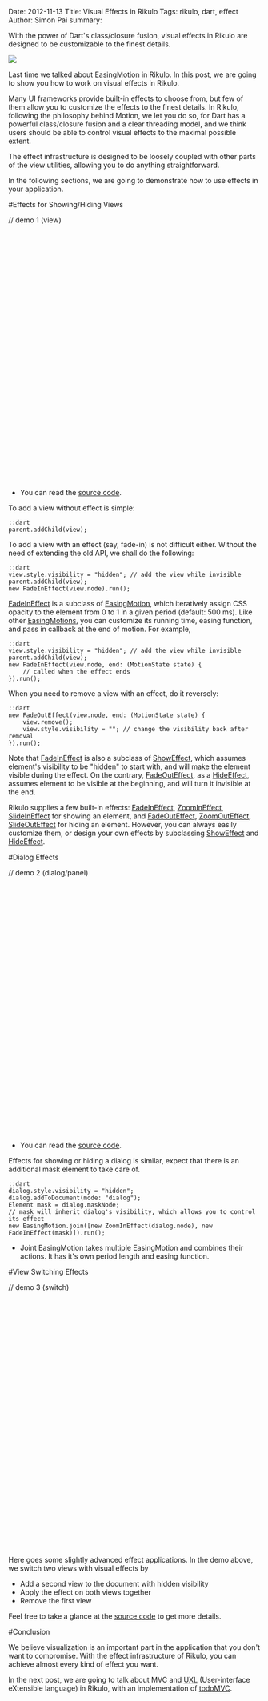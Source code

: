 Date: 2012-11-13
Title: Visual Effects in Rikulo
Tags: rikulo, dart, effect
Author: Simon Pai
summary: <p>With the power of Dart's class/closure fusion, visual effects in Rikulo are designed to be customizable to the finest details.</p><img src="http://static.rikulo.org/blogs/tutorial/effect/effect-sample.png" class="center-blog-image" />

<p>
<link rel="stylesheet" type="text/css" href="http://static.rikulo.org/blogs/tutorial/effect/view.css" />
<link rel="stylesheet" type="text/css" href="http://static.rikulo.org/blogs/tutorial/effect/effect-demo.css" />
</p>

Last time we talked about [EasingMotion](http://blog.rikulo.org/posts/2012/Oct/Tutorial/easing-function-in-rikulo/) in Rikulo. In this post, we are going to show you how to work on visual effects in Rikulo.

Many UI frameworks provide built-in effects to choose from, but few of them allow you to customize the effects to the finest details. In Rikulo, following the philosophy behind Motion, we let you do so, for Dart has a powerful class/closure fusion and a clear threading model, and we think users should be able to control visual effects to the maximal possible extent.

The effect infrastructure is designed to be loosely coupled with other parts of the view utilities, allowing you to do anything straightforward.

In the following sections, we are going to demonstrate how to use effects in your application.



#Effects for Showing/Hiding Views

// demo 1 (view)
<p>
<div id="v-main-view" style="margin:0 auto;width:500px;height:500px"></div>
</p>

* You can read the [source code](http://github.com/rikulo/rikulo/blob/master/example/effect/ViewEffectDemo2.dart).

To add a view without effect is simple:

	::dart
	parent.addChild(view);

To add a view with an effect (say, fade-in) is not difficult either. Without the need of extending the old API, we shall do the following:

	::dart
	view.style.visibility = "hidden"; // add the view while invisible
	parent.addChild(view);
	new FadeInEffect(view.node).run();
	
[FadeInEffect](http://github.com/rikulo/rikulo/blob/master/lib/src/effect/Effect.dart) is a subclass of [EasingMotion](http://github.com/rikulo/rikulo/blob/master/lib/src/effect/EasingMotion.dart), which iteratively assign CSS opacity to the element from 0 to 1 in a given period (default: 500 ms). Like other [EasingMotions](http://github.com/rikulo/rikulo/blob/master/lib/src/effect/EasingMotion.dart), you can customize its running time, easing function, and pass in callback at the end of motion. For example,

	::dart
	view.style.visibility = "hidden"; // add the view while invisible
	parent.addChild(view);
	new FadeInEffect(view.node, end: (MotionState state) {
		// called when the effect ends
	}).run();

When you need to remove a view with an effect, do it reversely:

	::dart
	new FadeOutEffect(view.node, end: (MotionState state) {
		view.remove();
		view.style.visibility = ""; // change the visibility back after removal
    }).run();

Note that [FadeInEffect](http://github.com/rikulo/rikulo/blob/master/lib/src/effect/Effect.dart) is also a subclass of [ShowEffect](http://github.com/rikulo/rikulo/blob/master/lib/src/effect/Effect.dart), which assumes element's visibility to be "hidden" to start with, and will make the element visible during the effect. On the contrary, [FadeOutEffect](http://github.com/rikulo/rikulo/blob/master/lib/src/effect/Effect.dart), as a [HideEffect](http://github.com/rikulo/rikulo/blob/master/lib/src/effect/Effect.dart), assumes element to be visible at the beginning, and will turn it invisible at the end.

Rikulo supplies a few built-in effects: [FadeInEffect](http://github.com/rikulo/rikulo/blob/master/lib/src/effect/Effect.dart), [ZoomInEffect](http://github.com/rikulo/rikulo/blob/master/lib/src/effect/Effect.dart), [SlideInEffect](http://github.com/rikulo/rikulo/blob/master/lib/src/effect/SlideEffect.dart) for showing an element, and [FadeOutEffect](http://github.com/rikulo/rikulo/blob/master/lib/src/effect/Effect.dart), [ZoomOutEffect](http://github.com/rikulo/rikulo/blob/master/lib/src/effect/Effect.dart), [SlideOutEffect](http://github.com/rikulo/rikulo/blob/master/lib/src/effect/SlideEffect.dart) for hiding an element. However, you can always easily customize them, or design your own effects by subclassing [ShowEffect](http://github.com/rikulo/rikulo/blob/master/lib/src/effect/Effect.dart) and [HideEffect](http://github.com/rikulo/rikulo/blob/master/lib/src/effect/Effect.dart).



#Dialog Effects

// demo 2 (dialog/panel)
<p>
<div id="v-main-panel" style="margin:0 auto;width:500px;height:500px"></div>
</p>

* You can read the [source code](http://github.com/rikulo/rikulo/blob/master/example/effect/PanelEffectDemo.dart).

Effects for showing or hiding a dialog is similar, expect that there is an additional mask element to take care of.

	::dart
	dialog.style.visibility = "hidden";
	dialog.addToDocument(mode: "dialog");
	Element mask = dialog.maskNode; 
	// mask will inherit dialog's visibility, which allows you to control its effect
	new EasingMotion.join([new ZoomInEffect(dialog.node), new FadeInEffect(mask)]).run();

* Joint EasingMotion takes multiple EasingMotion and combines their actions. It has it's own period length and easing function.



#View Switching Effects

// demo 3 (switch)
<p>
<div style="margin:0 auto;width:500px;height:500px">
<div id="v-main-switch" style="width:500px;height:500px;overflow:hidden;position:absolute"></div>
</div>
</p>

Here goes some slightly advanced effect applications. In the demo above, we switch two views with visual effects by 

* Add a second view to the document with hidden visibility
* Apply the effect on both views together
* Remove the first view

Feel free to take a glance at the [source code](http://github.com/rikulo/rikulo/blob/master/example/effect/SwitchViewEffectDemo2.dart) to get more details.

<p>
<script type="application/dart" src="http://static.rikulo.org/blogs/tutorial/effect/MiscEffectDemo.dart"></script>
<script src="http://static.rikulo.org/blogs/tutorial/effect/dart.js"></script>
</p>



#Conclusion

We believe visualization is an important part in the application that you don't want to compromise. With the effect infrastructure of Rikulo, you can achieve almost every kind of effect you want. 

In the next post, we are going to talk about MVC and [UXL](http://docs.rikulo.org/rikulo/latest/UXL/Fundamentals/UXL_Overview.html) (User-interface eXtensible language) in Rikulo, with an implementation of [todoMVC](http://github.com/addyosmani/todomvc).


